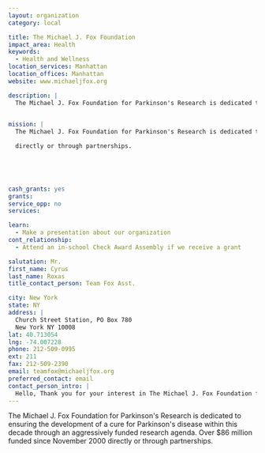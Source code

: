 ```yaml
---
layout: organization
category: local

title: The Michael J. Fox Foundation 
impact_area: Health
keywords: 
  - Health and Wellness
location_services: Manhattan
location_offices: Manhattan
website: www.michaeljfox.org

description: |
  The Michael J. Fox Foundation for Parkinson's Research is dedicated to ensuring the development of a cure for Parkinson's disease within this decade through an aggressively funded research agenda. Over $86 million funded since November 2000 directly or through partnerships.

  
mission: |
  The Michael J. Fox Foundation for Parkinson's Research is dedicated to ensuring the development of a cure for Parkinson's disease within this decade through an aggressively funded research agenda. Nearly $70 million <research/research_funded_00_05.php> funded from 2000 to 2005

  directly or through partnerships.

  

  

cash_grants: yes
grants: 
service_opp: no
services: 

learn: 
  - Make a presentation about our organization
cont_relationship: 
  - Attend an in-school Check Award Assembly if we receive a grant

salutation: Mr.
first_name: Cyrus
last_name: Roxas
title_contact_person: Team Fox Asst.

city: New York
state: NY
address: |
  Church Street Station, PO Box 780  
  New York NY 10008
lat: 40.713054
lng: -74.007228
phone: 212-509-0995
ext: 211
fax: 212-509-2390
email: teamfox@michaeljfox.org 
preferred_contact: email
contact_person_intro: |
  Hello, Thank you for your interest in The Michael J. Fox Foundation for Parkinson's Research. As a part of the Development team here at the Foundation, I am responsible for building relationships and raising money to fund the necessary scientific research to find a cure for Parkinson's disease.  My primary focus is working with our community fundraisers in our Team Fox and MJFF - Students Give Back programs.  
---
```

The Michael J. Fox Foundation for Parkinson's Research is dedicated to ensuring the development of a cure for Parkinson's disease within this decade through an aggressively funded research agenda. Over $86 million funded since November 2000 directly or through partnerships.

